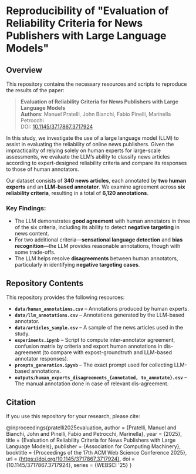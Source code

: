 # Reproducibility of "Evaluation of Reliability Criteria for News Publishers with Large Language Models"

## Overview

This repository contains the necessary resources and scripts to reproduce the results of the paper:

> **Evaluation of Reliability Criteria for News Publishers with Large Language Models**  
> **Authors**: Manuel Pratelli, John Bianchi, Fabio Pinelli, Marinella Petrocchi  
> DOI: [10.1145/3717867.3717924](https://doi.org/10.1145/3717867.3717924)

In this study, we investigate the use of a large language model (LLM) to assist in evaluating the reliability of online news publishers. Given the impracticality of relying solely on human experts for large-scale assessments, we evaluate the LLM’s ability to classify news articles according to expert-designed reliability criteria and compare its responses to those of human annotators.

Our dataset consists of **340 news articles**, each annotated by **two human experts** and an **LLM-based annotator**. We examine agreement across **six reliability criteria**, resulting in a total of **6,120 annotations**.

### Key Findings:

- The LLM demonstrates **good agreement** with human annotators in three of the six criteria, including its ability to detect **negative targeting** in news content.
- For two additional criteria—**sensational language detection** and **bias recognition**—the LLM provides reasonable annotations, though with some trade-offs.
- The LLM helps resolve **disagreements** between human annotators, particularly in identifying **negative targeting cases**.

## Repository Contents

This repository provides the following resources:

- **`data/human_annotations.csv`** – Annotations produced by human experts.
- **`data/llm_annotations.csv`** – Annotations generated by the LLM-based annotator.
- **`data/articles_sample.csv`** – A sample of the news articles used in the study.
- **`experiments.ipynb`** – Script to compute inter-annotator agreement, confusion matrix by criteria and export human annotations in dis-agreement (to compare with expost-groundtruth and LLM-based annotator responses).
- **`prompts_generation.ipynb`** – The exact prompt used for collecting LLM-based annotations.
- **`outputs/human_experts_disagreements_{annotated, to_annotate}.csv`** – The manual annotation done in case of relevant dis-agreement.


## Citation

If you use this repository for your research, please cite:

@inproceedings{pratelli2025evaluation,
  author = {Pratelli, Manuel and Bianchi, John and Pinelli, Fabio and Petrocchi, Marinella},
  year = {2025},
  title = {Evaluation of Reliability Criteria for News Publishers with Large Language Models},
  publisher = {Association for Computing Machinery},
  booktitle = {Proceedings of the 17th ACM Web Science Conference 2025},
  url = {https://doi.org/10.1145/3717867.3717924},
  doi = {10.1145/3717867.3717924},
  series = {WEBSCI '25}
}
